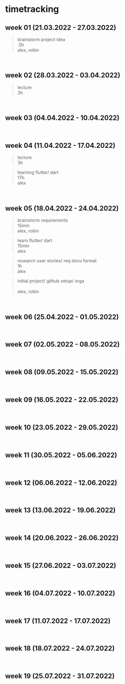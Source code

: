 # timetracking

## week 01 (21.03.2022 - 27.03.2022)
> brainstorm project idea<br>
> .5h<br>
> alex, robin

<br>

## week 02 (28.03.2022 - 03.04.2022)
> lecture<br>
> 3h

<br>

## week 03 (04.04.2022 - 10.04.2022)

<br>

## week 04 (11.04.2022 - 17.04.2022)
> lecture<br>
> 3h

> learning flutter/ dart<br>
> 17h<br>
> alex

<br>

## week 05 (18.04.2022 - 24.04.2022)
> brainstorm requirements<br>
> 15min<br>
> alex, robin

> learn flutter/ dart<br>
> 15min<br>
> alex

> research user stories/ req docu format<br>
> 1h<br>
> alex

> initial project/ github setup/ orga<br>
> <br>
> alex, robin

<br>

## week 06 (25.04.2022 - 01.05.2022)

<br>

## week 07 (02.05.2022 - 08.05.2022)

<br>

## week 08 (09.05.2022 - 15.05.2022)

<br>

## week 09 (16.05.2022 - 22.05.2022)

<br>

## week 10 (23.05.2022 - 29.05.2022)

<br>

## week 11 (30.05.2022 - 05.06.2022)

<br>

## week 12 (06.06.2022 - 12.06.2022)

<br>

## week 13 (13.06.2022 - 19.06.2022)

<br>

## week 14 (20.06.2022 - 26.06.2022)

<br>

## week 15 (27.06.2022 - 03.07.2022)

<br>

## week 16 (04.07.2022 - 10.07.2022)

<br>

## week 17 (11.07.2022 - 17.07.2022)

<br>

## week 18 (18.07.2022 - 24.07.2022)

<br>

## week 19 (25.07.2022 - 31.07.2022)
